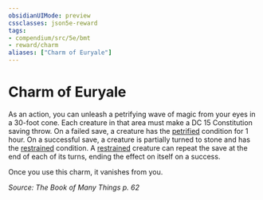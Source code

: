 ```yaml
---
obsidianUIMode: preview
cssclasses: json5e-reward
tags:
- compendium/src/5e/bmt
- reward/charm
aliases: ["Charm of Euryale"]
---
```

# Charm of Euryale

As an action, you can unleash a petrifying wave of magic from your eyes in a 30-foot cone. Each creature in that area must make a DC 15 Constitution saving throw. On a failed save, a creature has the [petrified](/Systems/5e/rules/conditions.md#petrified) condition for 1 hour. On a successful save, a creature is partially turned to stone and has the [restrained](/Systems/5e/rules/conditions.md#restrained) condition. A [restrained](/Systems/5e/rules/conditions.md#restrained) creature can repeat the save at the end of each of its turns, ending the effect on itself on a success.

Once you use this charm, it vanishes from you.

*Source: The Book of Many Things p. 62*